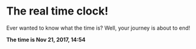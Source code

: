 # The real time clock!

Ever wanted to know what the time is? Well, your journey is about to end!

**The time is Nov 21, 2017, 14:54**